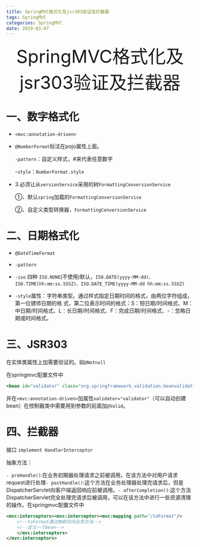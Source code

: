 ```yaml
---
title: SpringMVC格式化及jsr303验证及拦截器 
tags: SpringMVC
categories: SpringMVC
date: 2019-03-07
---
```


<div align='center' ><font size='70'>SpringMVC格式化及jsr303验证及拦截器</font></div>



# 一、数字格式化

* `<mvc:annotation-driven>`

* `@NumberFormat`标注在pojo属性上面。

  `-pattern`：自定义样式，#来代表任意数字

  -`style`：`NumberFormat.style`

* 3.必须让从`versionService`采用的树`FormattingConversionService`

  ①、默认`spring`加载的`FormattingConversionService`

  ②、自定义类型转换器，`FormattingConversionService`

# 二、日期格式化

* `@DateTimeFormat`

* `-pattern`

* `-iso` 四种 `ISO.NONE`(不使用)默认，`ISO.DATE(yyyy-MM-dd)、ISO.TIME(hh:mm:ss.SSSZ)、ISO.DATE_TIME(yyyy-MM-dd hh:mm:ss.SSSZ)`

* `-style`属性：字符串类型。通过样式指定日期时间的格式，由两位字符组成，第一位镖师日期的格 式，第二位表示时间的格式：S：短日期/时间格式、M：中日期/时间格式、L：长日期/时间格式、F：完成日期/时间格式、-：忽略日期或时间格式。

# 三、JSR303

在实体类属性上加需要验证的。如`@Notnull`

在springmvc配置文件中

```XML
<bean id="validator" class="org.springframework.validation.beanvalidation.LocalValidatorFactoryBean"></bean>
```

并在`<mvc:annotation-driven>`加属性`validator="validator"`（可以自动创建bean）在控制器类中需要用到参数的前面加`@Valid`。

# 四、拦截器

接口 `implement HandlerInterceptor`

抽象方法：

`- preHandle()`:在业务初期器处理请求之前被调用，在该方法中对用户请求request进行处理`- postHandle()`:这个方法在业务处理器处理完请求后，但是DispatcherServlet向客户端返回响应前被调用。`- afterCompletion()`:这个方法DispatcherServlet完全处理完请求后被调用，可以在该方法中进行一些资源清理的操作。在springmvc配置文件中

```xml
<mvc:interceptors><mvc:interceptor><mvc:mapping path="/toFormat"/> 
    <!--toFormat通过映射访问业务方法-->
    <!--定义一个bean-->
    </mvc:interceptors>
</mvc:interceptors>
```



